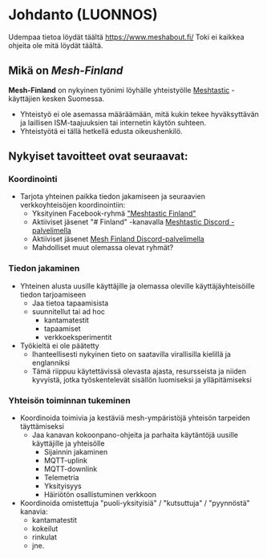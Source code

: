 # Johdanto (LUONNOS)

Udempaa tietoa löydät täältä https://www.meshabout.fi/
Toki ei kaikkea ohjeita ole mitä löydät täältä.

## Mikä on _Mesh-Finland_

**Mesh-Finland** on nykyinen työnimi löyhälle yhteistyölle [Meshtastic](https://meshtastic.org/docs/introduction/) -käyttäjien kesken Suomessa.

- Yhteistyö ei ole asemassa määräämään, mitä kukin tekee hyväksyttävän ja laillisen ISM-taajuuksien tai internetin käytön suhteen.
- Yhteistyötä ei tällä hetkellä edusta oikeushenkilö.

## Nykyiset tavoitteet ovat seuraavat:

### Koordinointi

- Tarjota yhteinen paikka tiedon jakamiseen ja seuraavien verkkoyhteisöjen koordinointiin:
  - Yksityinen Facebook-ryhmä ["Meshtastic Finland"](https://www.facebook.com/groups/414988777858703/permalink/469839825706931)
  - Aktiiviset jäsenet "# Finland" -kanavalla [Meshtastic Discord -palvelimella](https://discord.com/invite/ktMAKGBnBs)
  - Aktiiviset jäsenet [Mesh Finland Discord-palvelimella](https://discord.com/invite/GHnaVAjqed)
  - Mahdolliset muut olemassa olevat ryhmät?

### Tiedon jakaminen

- Yhteinen alusta uusille käyttäjille ja olemassa oleville käyttäjäyhteisöille tiedon tarjoamiseen
  - Jaa tietoa tapaamisista
  - suunnitellut tai ad hoc
    - kantamatestit
    - tapaamiset
    - verkkoeksperimentit
- Työkieltä ei ole päätetty
  - Ihanteellisesti nykyinen tieto on saatavilla virallisilla kielillä ja englanniksi
  - Tämä riippuu käytettävissä olevasta ajasta, resursseista ja niiden kyvyistä, jotka työskentelevät sisällön luomiseksi ja ylläpitämiseksi

### Yhteisön toiminnan tukeminen

- Koordinoida toimivia ja kestäviä mesh-ympäristöjä yhteisön tarpeiden täyttämiseksi
  - Jaa kanavan kokoonpano-ohjeita ja parhaita käytäntöjä uusille käyttäjille ja yhteisölle
    - Sijainnin jakaminen
    - MQTT-uplink
    - MQTT-downlink
    - Telemetria
    - Yksityisyys
    - Häiriötön osallistuminen verkkoon
- Koordinoida omistettuja "puoli-yksityisiä" / "kutsuttuja" / "pyynnöstä" kanavia:
  - kantamatestit
  - kokeilut
  - rinkulat
  - jne.
